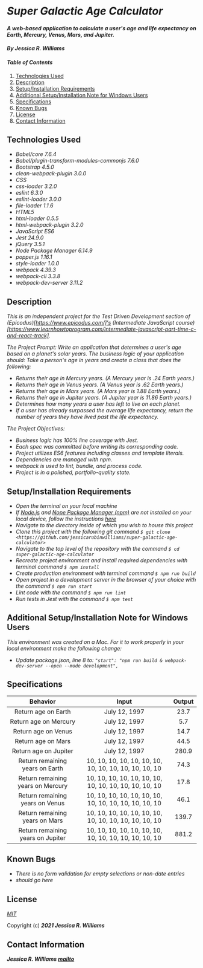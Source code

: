 # _Super Galactic Age Calculator_

#### _A web-based application to calculate a user's age and life expectancy on Earth, Mercury, Venus, Mars, and Jupiter._

#### _By **Jessica R. Williams**_

#### _Table of Contents_

1. [Technologies Used](#technologies)
2. [Description](#description)
3. [Setup/Installation Requirements](#setup)
4. [Additional Setup/Installation Note for Windows Users](#windows)
5. [Specifications](#specs)
6. [Known Bugs](#bugs)
7. [License](#license)
8. [Contact Information](#contact)

## Technologies Used <a id="technologies"></a>

* _Babel/core 7.6.4_
* _Babel/plugin-transform-modules-commonjs 7.6.0_
* _Bootstrap 4.5.0_
* _clean-webpack-plugin 3.0.0_
* _CSS_
* _css-loader 3.2.0_
* _eslint 6.3.0_
* _eslint-loader 3.0.0_
* _file-loader 1.1.6_
* _HTML5_
* _html-loader 0.5.5_
* _html-webpack-plugin 3.2.0_
* _JavaScript ES6_
* _Jest 24.9.0_
* _jQuery 3.5.1_
* _Node Package Manager 6.14.9_
* _popper.js 1.16.1_
* _style-loader 1.0.0_
* _webpack 4.39.3_
* _webpack-cli 3.3.8_
* _webpack-dev-server 3.11.2_

## Description <a id="description"></a>

_This is an independent project for the Test Driven Development section of (Epicodus)[https://www.epicodus.com/]'s (Intermediate JavaScript course)[https://www.learnhowtoprogram.com/intermediate-javascript-part-time-c-and-react-track]._

_The Project Prompt: Write an application that determines a user's age based on a planet's solar years._
_The business logic of your application should:_
_Take a person's age in years and create a class that does the following:_

* _Returns their age in Mercury years. (A Mercury year is .24 Earth years.)_
* _Returns their age in Venus years. (A Venus year is .62 Earth years.)_
* _Returns their age in Mars years. (A Mars year is 1.88 Earth years.)_
* _Returns their age in Jupiter years. (A Jupiter year is 11.86 Earth years.)_
* _Determines how many years a user has left to live on each planet._
* _If a user has already surpassed the average life expectancy, return the number of years they have lived past the life expectancy._

_The Project Objectives:_
* _Business logic has 100% line coverage with Jest._
* _Each spec was committed before writing its corresponding code._
* _Project utilizes ES6 features including classes and template literals._
* _Dependencies are managed with npm._
* _webpack is used to lint, bundle, and process code._
* _Project is in a polished, portfolio-quality state._

## Setup/Installation Requirements <a id="setup"></a>

* _Open the terminal on your local machine_
* _If [Node.js](https://nodejs.org/en/) and [Nope Package Manager (npm)](https://www.npmjs.com/) are not installed on your local device, follow the instructions [here](https://www.learnhowtoprogram.com/intermediate-javascript/getting-started-with-javascript/installing-node-js)_
* _Navigate to the directory inside of which you wish to house this project_
* _Clone this project with the following git command `$ git clone <https://github.com/jessicarubinwilliams/super-galactic-age-calculator>`_
* _Navigate to the top level of the repository with the command `$ cd super-galactic-age-calculator`_
* _Recreate project environment and install required dependencies with terminal command `$ npm install`_
* _Create production environment with terminal command `$ npm run build`_
* _Open project in a development server in the browser of your choice with the command `$ npm run start`_
* _Lint code with the command `$ npm run lint`_
* _Run tests in Jest with the command `$ npm test`_

## Additional Setup/Installation Note for Windows Users <a id="windows"></a>

_This environment was created on a Mac. For it to work properly in your local environment make the following change:_
* _Update package.json, line 8 to: `"start": "npm run build & webpack-dev-server --open --mode development",`_

## Specifications <a id="specs"></a>

| Behavior | Input | Output |
|:---:|:---:|:---:|
| Return age on Earth | July 12, 1997 | 23.7 |
| Return age on Mercury | July 12, 1997 | 5.7 |
| Return age on Venus | July 12, 1997 | 14.7 |
| Return age on Mars | July 12, 1997 | 44.5 |
| Return age on Jupiter | July 12, 1997 | 280.9 |
| Return remaining years on Earth | 10, 10, 10, 10, 10, 10, 10, 10, 10, 10, 10, 10, 10, 10 | 74.3 |
| Return remaining years on Mercury | 10, 10, 10, 10, 10, 10, 10, 10, 10, 10, 10, 10, 10, 10 | 17.8 |
| Return remaining years on Venus | 10, 10, 10, 10, 10, 10, 10, 10, 10, 10, 10, 10, 10, 10 | 46.1 |
| Return remaining years on Mars | 10, 10, 10, 10, 10, 10, 10, 10, 10, 10, 10, 10, 10, 10 | 139.7 |
| Return remaining years on Jupiter | 10, 10, 10, 10, 10, 10, 10, 10, 10, 10, 10, 10, 10, 10 | 881.2 |

## Known Bugs <a id="bugs"></a>
* _There is no form validation for empty selections or non-date entries_
* _should go here_

## License <a id="license"></a>
*[MIT](https://choosealicense.com/licenses/mit/)*

Copyright (c) **_2021 Jessica R. Williams_**

## Contact Information <a id="contact"></a>
**_Jessica R. Williams [mailto](mailto:jessicarubinwilliams@gmail.com)_**